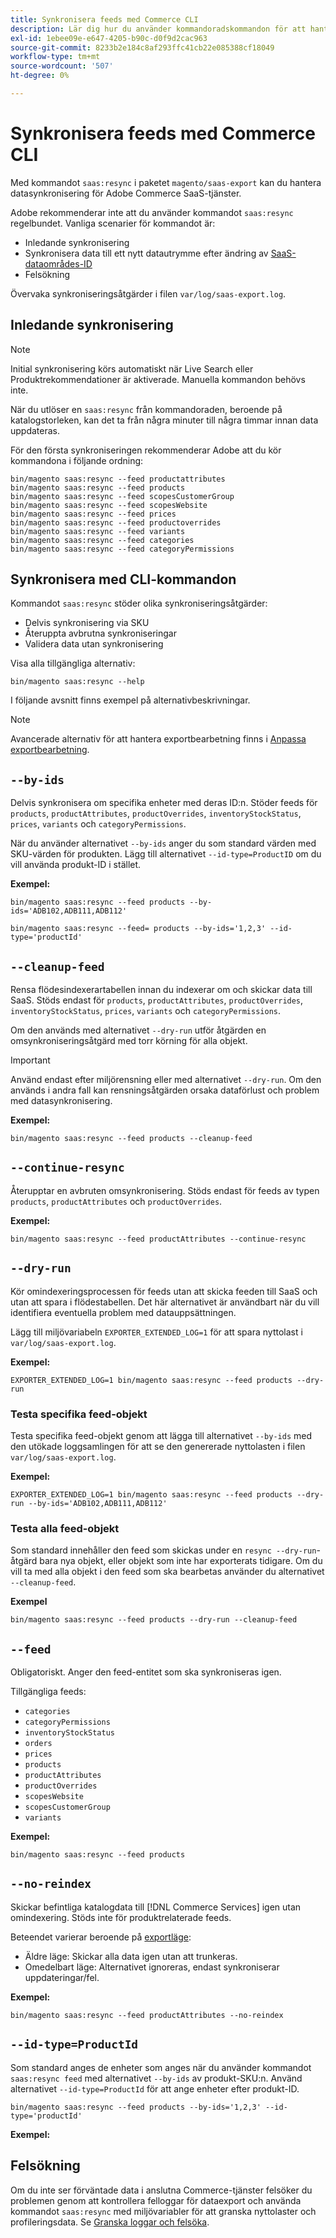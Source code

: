 ```yaml
---
title: Synkronisera feeds med Commerce CLI
description: Lär dig hur du använder kommandoradskommandon för att hantera feeds och processer för  [!DNL data export extension] for Adobe Commerce SaaS-tjänster.
exl-id: 1ebee09e-e647-4205-b90c-d0f9d2cac963
source-git-commit: 8233b2e184c8af293ffc41cb22e085388cf18049
workflow-type: tm+mt
source-wordcount: '507'
ht-degree: 0%

---
```


# Synkronisera feeds med Commerce CLI

Med kommandot `saas:resync` i paketet `magento/saas-export` kan du hantera datasynkronisering för Adobe Commerce SaaS-tjänster.

Adobe rekommenderar inte att du använder kommandot `saas:resync` regelbundet. Vanliga scenarier för kommandot är:

- Inledande synkronisering
- Synkronisera data till ett nytt datautrymme efter ändring av [SaaS-dataområdes-ID](https://experienceleague.adobe.com/sv/docs/commerce-admin/config/services/saas)
- Felsökning

Övervaka synkroniseringsåtgärder i filen `var/log/saas-export.log`.

## Inledande synkronisering

>[!NOTE]
>
>Initial synkronisering körs automatiskt när Live Search eller Produktrekommendationer är aktiverade. Manuella kommandon behövs inte.

När du utlöser en `saas:resync` från kommandoraden, beroende på katalogstorleken, kan det ta från några minuter till några timmar innan data uppdateras.

För den första synkroniseringen rekommenderar Adobe att du kör kommandona i följande ordning:

```shell
bin/magento saas:resync --feed productattributes
bin/magento saas:resync --feed products
bin/magento saas:resync --feed scopesCustomerGroup
bin/magento saas:resync --feed scopesWebsite
bin/magento saas:resync --feed prices
bin/magento saas:resync --feed productoverrides
bin/magento saas:resync --feed variants
bin/magento saas:resync --feed categories
bin/magento saas:resync --feed categoryPermissions
```

## Synkronisera med CLI-kommandon

Kommandot `saas:resync` stöder olika synkroniseringsåtgärder:

- Delvis synkronisering via SKU
- Återuppta avbrutna synkroniseringar
- Validera data utan synkronisering

Visa alla tillgängliga alternativ:

```shell
bin/magento saas:resync --help
```

I följande avsnitt finns exempel på alternativbeskrivningar.


>[!NOTE]
>
>Avancerade alternativ för att hantera exportbearbetning finns i [Anpassa exportbearbetning](customize-export-processing.md).

## `--by-ids`

Delvis synkronisera om specifika enheter med deras ID:n. Stöder feeds för `products`, `productAttributes`, `productOverrides`, `inventoryStockStatus`, `prices`, `variants` och `categoryPermissions`.

När du använder alternativet `--by-ids` anger du som standard värden med SKU-värden för produkten. Lägg till alternativet `--id-type=ProductID` om du vill använda produkt-ID i stället.

**Exempel:**

```shell
bin/magento saas:resync --feed products --by-ids='ADB102,ADB111,ADB112'

bin/magento saas:resync --feed= products --by-ids='1,2,3' --id-type='productId'
```


## `--cleanup-feed`

Rensa flödesindexerartabellen innan du indexerar om och skickar data till SaaS. Stöds endast för `products`, `productAttributes`, `productOverrides`, `inventoryStockStatus`, `prices`, `variants` och `categoryPermissions`.

Om den används med alternativet `--dry-run` utför åtgärden en omsynkroniseringsåtgärd med torr körning för alla objekt.

>[!IMPORTANT]
>
>Använd endast efter miljörensning eller med alternativet `--dry-run`. Om den används i andra fall kan rensningsåtgärden orsaka dataförlust och problem med datasynkronisering.

**Exempel:**

```shell
bin/magento saas:resync --feed products --cleanup-feed
```

## `--continue-resync`

Återupptar en avbruten omsynkronisering. Stöds endast för feeds av typen `products`, `productAttributes` och `productOverrides`.

**Exempel:**

```shell
bin/magento saas:resync --feed productAttributes --continue-resync
```

## `--dry-run`

Kör omindexeringsprocessen för feeds utan att skicka feeden till SaaS och utan att spara i flödestabellen. Det här alternativet är användbart när du vill identifiera eventuella problem med datauppsättningen.

Lägg till miljövariabeln `EXPORTER_EXTENDED_LOG=1` för att spara nyttolast i `var/log/saas-export.log`.

**Exempel:**

```shell
EXPORTER_EXTENDED_LOG=1 bin/magento saas:resync --feed products --dry-run
```

### Testa specifika feed-objekt

Testa specifika feed-objekt genom att lägga till alternativet `--by-ids` med den utökade loggsamlingen för att se den genererade nyttolasten i filen `var/log/saas-export.log`.

**Exempel:**

```shell
EXPORTER_EXTENDED_LOG=1 bin/magento saas:resync --feed products --dry-run --by-ids='ADB102,ADB111,ADB112'
```

### Testa alla feed-objekt

Som standard innehåller den feed som skickas under en `resync --dry-run`-åtgärd bara nya objekt, eller objekt som inte har exporterats tidigare. Om du vill ta med alla objekt i den feed som ska bearbetas använder du alternativet `--cleanup-feed`.

**Exempel**

```shell
bin/magento saas:resync --feed products --dry-run --cleanup-feed
```

## `--feed`

Obligatoriskt. Anger den feed-entitet som ska synkroniseras igen.

Tillgängliga feeds:

- `categories`
- `categoryPermissions`
- `inventoryStockStatus`
- `orders`
- `prices`
- `products`
- `productAttributes`
- `productOverrides`
- `scopesWebsite`
- `scopesCustomerGroup`
- `variants`

**Exempel:**

```shell
bin/magento saas:resync --feed products
```

## `--no-reindex`

Skickar befintliga katalogdata till [!DNL Commerce Services] igen utan omindexering. Stöds inte för produktrelaterade feeds.

Beteendet varierar beroende på [exportläge](data-synchronization.md#synchronization-modes):

- Äldre läge: Skickar alla data igen utan att trunkeras.
- Omedelbart läge: Alternativet ignoreras, endast synkroniserar uppdateringar/fel.

**Exempel:**

```shell
bin/magento saas:resync --feed productAttributes --no-reindex
```

## `--id-type=ProductId`

Som standard anges de enheter som anges när du använder kommandot `saas:resync feed` med alternativet `--by-ids` av produkt-SKU:n. Använd alternativet `--id-type=ProductId` för att ange enheter efter produkt-ID.

```shell
bin/magento saas:resync --feed products --by-ids='1,2,3' --id-type='productId'
```

**Exempel:**

## Felsökning

Om du inte ser förväntade data i anslutna Commerce-tjänster felsöker du problemen genom att kontrollera felloggar för dataexport och använda kommandot `saas:resync` med miljövariabler för att granska nyttolaster och profileringsdata. Se [Granska loggar och felsöka](troubleshooting-logging.md).
